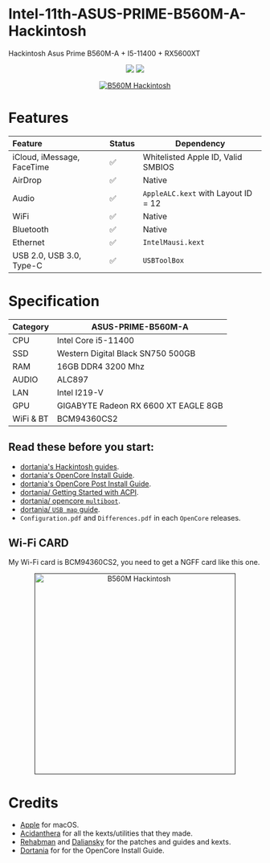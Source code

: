 # Intel-11th-ASUS-PRIME-B560M-A-Hackintosh
Hackintosh Asus Prime B560M-A + I5-11400 + RX5600XT

<p align="center">
    <a href="https://www.apple.com/macos/monterey/">
        <img src="https://img.shields.io/badge/Monterey-12.6.3-purple"></a>
    <a href="https://github.com/acidanthera/OpenCorePkg">
        <img src="https://img.shields.io/badge/OpenCore-0.9.3-blue"/></a>
</p>

<p align="center">
    <a href="">
        <img src="https://i.imgur.com/hKzD5Ct.png" alt="B560M Hackintosh"> </a>
</p>

# Features

| Feature                              | Status | Dependency          |
| :----------------------------------- | ------ | ------------------- |
| iCloud, iMessage, FaceTime           | ✅   | Whitelisted Apple ID, Valid SMBIOS  |
| AirDrop                              | ✅   | Native  |
| Audio                                  | ✅   | `AppleALC.kext` with Layout ID = 12   |
| WiFi                                 | ✅   | Native  |
| Bluetooth                            | ✅   | Native  |
| Ethernet                             | ✅   | `IntelMausi.kext`  |
| USB 2.0, USB 3.0, Type-C                   | ✅   | `USBToolBox`    |


# Specification

| Category  | ASUS-PRIME-B560M-A       |
| --------- | ------------------------ |
| CPU       | Intel Core i5-11400      |
| SSD       | Western Digital Black SN750 500GB    |
| RAM       | 16GB DDR4 3200 Mhz       |
| AUDIO     | ALC897      |
| LAN       | Intel I219-V      |
| GPU       | GIGABYTE Radeon RX 6600 XT EAGLE 8GB |
| WiFi & BT | BCM94360CS2   |

## Read these before you start:

- [dortania's Hackintosh guides](https://github.com/dortania).
- [dortania's OpenCore Install Guide](https://dortania.github.io/OpenCore-Install-Guide/).
- [dortania's OpenCore Post Install Guide](https://dortania.github.io/OpenCore-Post-Install/).
- [dortania/ Getting Started with ACPI](https://dortania.github.io/Getting-Started-With-ACPI/).
- [dortania/ opencore `multiboot`](https://github.com/dortania/OpenCore-Multiboot).
- [dortania/ `USB map` guide](https://dortania.github.io/OpenCore-Post-Install/usb/).
- `Configuration.pdf` and `Differences.pdf` in each `OpenCore` releases.

## Wi-Fi CARD
My Wi-Fi card is BCM94360CS2, you need to get a NGFF card like this one.

<p align="center">
    <a href="">
        <img src="https://i.imgur.com/qnRNLmP.jpg" alt="B560M Hackintosh" width="400"> </a>
</p>

# Credits

- [Apple](https://www.apple.com) for macOS.
- [Acidanthera](https://github.com/acidanthera) for all the kexts/utilities that they made.
- [Rehabman](https://github.com/RehabMan) and [Daliansky](https://github.com/daliansky) for the patches and guides and kexts.
- [Dortania](https://github.com/dortania) for for the OpenCore Install Guide.
